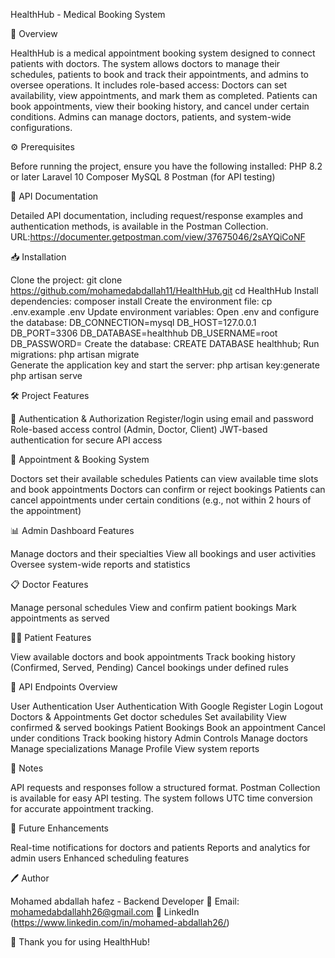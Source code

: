HealthHub - Medical Booking System

📌 Overview

HealthHub is a medical appointment booking system designed to connect patients with doctors. The system allows doctors to manage their schedules, patients to book and track their appointments, and admins to oversee operations.
It includes role-based access:
Doctors can set availability, view appointments, and mark them as completed.
Patients can book appointments, view their booking history, and cancel under certain conditions.
Admins can manage doctors, patients, and system-wide configurations.

⚙️ Prerequisites

Before running the project, ensure you have the following installed:
PHP 8.2 or later
Laravel 10
Composer
MySQL 8
Postman (for API testing)

📄 API Documentation

Detailed API documentation, including request/response examples and authentication methods, is available in the Postman Collection.
URL:https://documenter.getpostman.com/view/37675046/2sAYQiCoNF

📥 Installation

Clone the project:
git clone https://github.com/mohamedabdallah11/HealthHub.git cd HealthHub 
Install dependencies:
composer install 
Create the environment file:
cp .env.example .env 
Update environment variables:
Open .env and configure the database:
DB_CONNECTION=mysql DB_HOST=127.0.0.1 DB_PORT=3306 DB_DATABASE=healthhub DB_USERNAME=root DB_PASSWORD= 
Create the database:
CREATE DATABASE healthhub; 
Run migrations:
php artisan migrate  
Generate the application key and start the server:
php artisan key:generate php artisan serve 

🛠️ Project Features

🔐 Authentication & Authorization
Register/login using email and password
Role-based access control (Admin, Doctor, Client)
JWT-based authentication for secure API access

📅 Appointment & Booking System

Doctors set their available schedules
Patients can view available time slots and book appointments
Doctors can confirm or reject bookings
Patients can cancel appointments under certain conditions (e.g., not within 2 hours of the appointment)

📊 Admin Dashboard Features

Manage doctors and their specialties
View all bookings and user activities
Oversee system-wide reports and statistics

📋 Doctor Features

Manage personal schedules
View and confirm patient bookings
Mark appointments as served

🧑‍⚕️ Patient Features

View available doctors and book appointments
Track booking history (Confirmed, Served, Pending)
Cancel bookings under defined rules

🔗 API Endpoints Overview

User Authentication 
User Authentication With Google 
Register
Login
Logout
Doctors & Appointments
Get doctor schedules
Set availability
View confirmed & served bookings
Patient Bookings
Book an appointment
Cancel under conditions
Track booking history
Admin Controls
Manage doctors
Manage specializations
Manage Profile 
View system reports

📝 Notes

API requests and responses follow a structured format.
Postman Collection is available for easy API testing.
The system follows UTC time conversion for accurate appointment tracking.

🎯 Future Enhancements

Real-time notifications for doctors and patients
Reports and analytics for admin users
Enhanced scheduling features

🖊️ Author

Mohamed abdallah hafez - Backend Developer
📧 Email: mohamedabdallahh26@gmail.com
🔗 LinkedIn (https://www.linkedin.com/in/mohamed-abdallah26/)

🚀 Thank you for using HealthHub!
